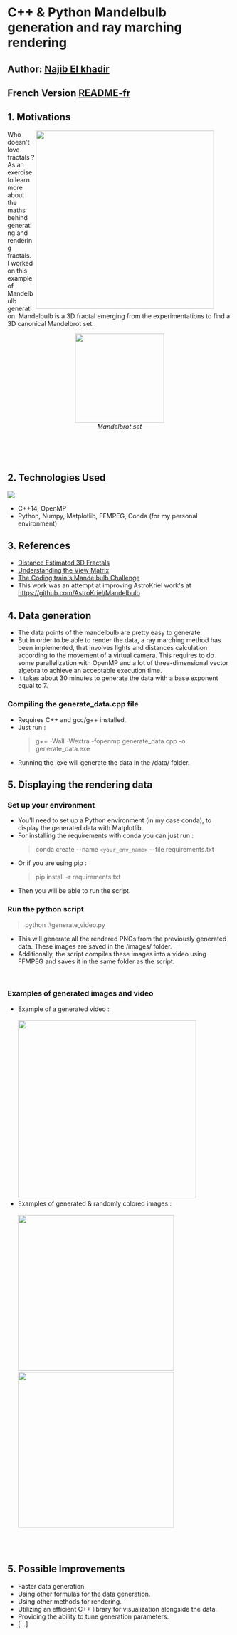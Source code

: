 # C++ & Python Mandelbulb generation and ray marching rendering

## Author: [Najib El khadir](https://github.com/NajibXY)
## French Version [README-fr](https://github.com/NajibXY/Mandelbulb-with-Ray-marching/blob/master/README-fr.md)

## 1. Motivations

<figure text-align="right">
  <img align="right" src="https://github.com/NajibXY/Mandelbulb-with-Ray-marching/blob/master/assets/mandelbulb.gif" width="400">
</figure>

Who doesn't love fractals ? </br>
As an exercise to learn more about the maths behind generating and rendering fractals. I worked on this example of Mandelbulb generation. Mandelbulb is a 3D fractal emerging from the experimentations to find a 3D canonical Mandelbrot set.
<p align="center">
  <img src="https://upload.wikimedia.org/wikipedia/commons/2/21/Mandel_zoom_00_mandelbrot_set.jpg" width="200">
  </br>
  <em>Mandelbrot set</em>
</p>

</br> </br>
</br>

## 2. Technologies Used
![](https://skillicons.dev/icons?i=cpp,python)
- C++14, OpenMP
- Python, Numpy, Matplotlib, FFMPEG, Conda (for my personal environment)

## 3. References

- [Distance Estimated 3D Fractals](http://blog.hvidtfeldts.net/index.php/2011/06/distance-estimated-3d-fractals-part-i/)
- [Understanding the View Matrix](https://www.3dgep.com/understanding-the-view-matrix/)
- [The Coding train's Mandelbulb Challenge](https://www.youtube.com/watch?v=NJCiUVGiNyA&ab_channel=TheCodingTrain)
- This work was an attempt at improving AstroKriel work's at https://github.com/AstroKriel/Mandelbulb

## 4. Data generation

- The data points of the mandelbulb are pretty easy to generate.
- But in order to be able to render the data, a ray marching method has been implemented, that involves lights and distances calculation according to the movement of a virtual camera. This requires to do some parallelization with OpenMP and a lot of three-dimensional vector algebra to achieve an acceptable execution time.
- It takes about 30 minutes to generate the data with a base exponent equal to 7.

### Compiling the generate_data.cpp file

- Requires C++ and gcc/g++ installed.
- Just run :
  > g++ -Wall -Wextra -fopenmp generate_data.cpp -o generate_data.exe
- Running the .exe will generate the data in the /data/ folder.

## 5. Displaying the rendering data

### Set up your environment

- You'll need to set up a Python environment (in my case conda), to display the generated data with Matplotlib.
- For installing the requirements with conda you can just run :
  > conda create --name `<your_env_name>` --file requirements.txt
- Or if you are using pip :
  > pip install -r requirements.txt
- Then you will be able to run the script.

### Run the python script

> python .\generate_video.py
- This will generate all the rendered PNGs from the previously generated data. These images are saved in the /images/ folder.
- Additionally, the script compiles these images into a video using FFMPEG and saves it in the same folder as the script.
</br>

### Examples of generated images and video 

+ Example of a generated video :
   </br>
   </br>
  <img src="https://github.com/NajibXY/Mandelbulb-with-Ray-marching/blob/master/assets/mandelbulb.gif" width="400">
  </br>
+ Examples of generated & randomly colored images :
  </br>
  </br>
  <img src="https://github.com/NajibXY/Mandelbulb-with-Ray-marching/blob/master/assets/example1.png" width="350">
  </br>
  <img src="https://github.com/NajibXY/Mandelbulb-with-Ray-marching/blob/master/assets/example2.png" width="350"> 

</br></br>

## 5. Possible Improvements

- Faster data generation.
- Using other formulas for the data generation.
- Using other methods for rendering.
- Utilizing an efficient C++ library for visualization alongside the data.
- Providing the ability to tune generation parameters.
- [...]
